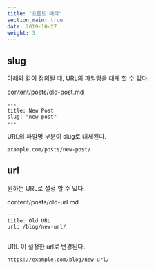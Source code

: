 ```yaml
---
title: "프론트 매터"
section_main: true
date: 2019-10-27
weight: 3
---
```



## slug
아래와 같이 정의될 때, URL의 파일명을 대체 할 수 있다.

content/posts/old-post.md
```
---
title: New Post
slug: "new-post"
---
```
URL의 파일명 부분이 slug로 대체된다.
```
example.com/posts/new-post/
```

## url
원하는 URL로 설정 할  수 있다.

content/posts/old-url.md
```
---
title: Old URL
url: /blog/new-url/
---
```
URL 이 설정한 url로 변경된다.
```
https://example.com/blog/new-url/
```